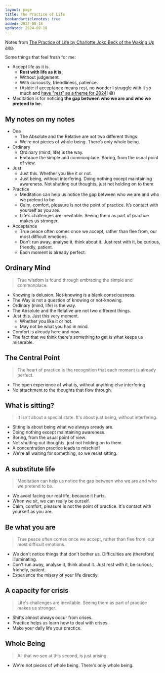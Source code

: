 ```yaml
---
layout: page
title: The Practice of Life
bookandarticlenotes: true
added: 2024-08-18
updated: 2024-08-18
---
```


Notes from [The Practice of Life by Charlotte Joko Beck of the Waking Up app](https://dynamic.wakingup.com/pack/PK7AFA7?code=SC541514D&share_id=E191F0EE&source=content%20share).

Some things that feel fresh for me:

- Accept life as it is.
    - **Rest with life as it is.**
    - Without judgement.
    - With curiousity, friendliness, patience.
    - (Aside: if acceptance means rest, no wonder I struggle with it so much and [have "rest" as a theme for 2024](/themes/2024/#practice)! 😅)
- Meditation is for noticing **the gap between who we are and who we pretend to be.**

## My notes on my notes

- One
    - The Absolute and the Relative are not two different things.
    - We’re not pieces of whole being. There’s only whole being.
- Ordinary
    - Ordinary (mind, life) is the way.
    - Embrace the simple and commonplace. Boring, from the usual point of view.
- Just
    - Just this. Whether you like it or not.
    - Just being, without interfering. Doing nothing except maintaining awareness. Not shutting out thoughts, just not holding on to them.
- Practice
    - Meditation can help us notice the gap between who we are and who we pretend to be.
    - Calm, comfort, pleasure is not the point of practice. It’s contact with yourself as you are.
    - Life’s challenges are inevitable. Seeing them as part of practice makes us stronger.
- Acceptance
    - True peace often comes once we accept, rather than flee from, our most difficult emotions.
    - Don’t run away, analyse it, think about it. Just rest with it, be curious, friendly, patient.
    - Each moment is already perfect.

## Ordinary Mind

> True wisdom is found through embracing the simple and commonplace.

- Knowing is delusion. Not-knowing is a blank consciousness.
- The Way is not a question of knowing or not-knowing.
- Ordinary (mind, life) is the way.
- The Absolute and the Relative are not two different things.
- Just this. Just this very moment.
    - Whether you like it or not.
    - May not be what you had in mind.
- Comfort is already here and now.
- The fact that we think there's something to get is what keeps us miserable.

## The Central Point

> The heart of practice is the recognition that each moment is already perfect.

- The open experience of what is, without anything else interfering.
- No attachment to the thoughts that flow through.

## What is sitting?

> It isn't about a special state. It's about just being, without interfering.

- Sitting is about being what we always aready are.
- Doing nothing except maintaining awareness.
- Boring, from the usual point of view.
- Not shutting out thoughts, just not holding on to them.
- A concentration practice leads to mischief!
- We're all waiting for something, so we resist sitting.

## A substitute life

> Meditation can help us notice the gap between who we are and who we pretend to be.

- We avoid facing our real life, because it hurts.
- When we sit, we can really be ourself.
- Calm, comfort, pleasure is not the point of practice. It's contact with yourself as you are.

## Be what you are

> True peace often comes once we accept, rather than flee from, our most difficult emotions.

- We don't notice things that don't bother us. Difficulties are (therefore) illuminating.
- Don't run away, analyse it, think about it. Just rest with it, be curious, friendly, patient.
- Experience the misery of your life directly.

## A capacity for crisis

> Life's challenges are inevitable. Seeing them as part of practice makes us stronger.

- Shifts almost always occur from crises.
- Practice helps us learn how to deal with crises.
- Make your daily life your practice.

## Whole Being

> All that we see at this second, is just arising.

- We're not pieces of whole being. There's only whole being.

